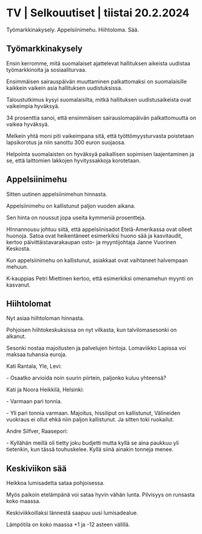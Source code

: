 TV \| Selkouutiset \| tiistai 20.2.2024
=======================================

Työmarkkinakysely. Appelsiinimehu. Hiihtoloma. Sää.

Työmarkkinakysely
-----------------

Ensin kerromme, mitä suomalaiset ajattelevat hallituksen aikeista uudistaa työmarkkinoita ja sosiaaliturvaa.

Ensimmäisen sairauspäivän muuttaminen palkattomaksi on suomalaisille kaikkein vaikein asia hallituksen uudistuksissa.

Taloustutkimus kysyi suomalaisilta, mitkä hallituksen uudistusaikeista ovat vaikeimpia hyväksyä.

34 prosenttia sanoi, että ensimmäisen sairauslomapäivän palkattomuutta on vaikea hyväksyä.

Melkein yhtä moni piti vaikeimpana sitä, että työttömyysturvasta poistetaan lapsikorotus ja niin sanottu 300 euron suojaosa.

Helpointa suomalaisten on hyväksyä paikallisen sopimisen laajentaminen ja se, että laittomien lakkojen hyvityssakkoja korotetaan.

Appelsiinimehu
--------------

Sitten uutinen appelsiinimehun hinnasta.

Appelsiinimehu on kallistunut paljon vuoden aikana.

Sen hinta on noussut jopa useita kymmeniä prosentteja.

HInnannousu johtuu siitä, että appelsiinisadot Etelä-Amerikassa ovat olleet huonoja. Satoa ovat heikentäneet esimerkiksi huono sää ja kasvitaudit, kertoo päivittäistavarakaupan osto- ja myyntijohtaja Janne Vuorinen Keskosta.

Kun appelsiinimehu on kallistunut, asiakkaat ovat vaihtaneet halvempaan mehuun.

K-kauppias Petri Miettinen kertoo, että esimerkiksi omenamehun myynti on kasvanut.

Hiihtolomat
-----------

Nyt asiaa hiihtoloman hinnasta.

Pohjoisen hiihtokeskuksissa on nyt vilkasta, kun talvilomasesonki on alkanut.

Sesonki nostaa majoitusten ja palvelujen hintoja. Lomaviikko Lapissa voi maksaa tuhansia euroja.

Kati Rantala, Yle, Levi:

\- Osaatko arvioida noin suurin piirtein, paljonko kuluu yhteensä?

Kati ja Noora Heikkilä, Helsinki:

\- Varmaan pari tonnia.

\- Yli pari tonnia varmaan. Majoitus, hissiliput on kallistunut, Välineiden vuokraus ei ollut ehkä niin paljon kallistunut. Ja sitten toki ruokailut.

Andre Silfver, Raasepori:

\- Kyllähän meillä oli tietty joku budjetti mutta kyllä se aina paukkuu yli tietenkin, kun tässä touhuskelee. Kyllä siinä ainakin tonneja menee.

Keskiviikon sää
---------------

Heikkoa lumisadetta sataa pohjoisessa.

Myös paikoin etelämpänä voi sataa hyvin vähän lunta. Pilvisyys on runsasta koko maassa.

Keskiviikkoillaksi lännestä saapuu uusi lumisadealue.

Lämpötila on koko maassa +1 ja -12 asteen välillä.

